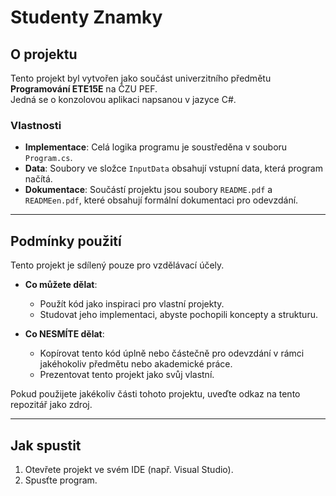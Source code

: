 # Studenty Znamky  

## O projektu  
Tento projekt byl vytvořen jako součást univerzitního předmětu **Programování ETE15E** na ČZU PEF.  
Jedná se o konzolovou aplikaci napsanou v jazyce C#.  

### Vlastnosti  
- **Implementace**: Celá logika programu je soustředěna v souboru `Program.cs`.  
- **Data**: Soubory ve složce `InputData` obsahují vstupní data, která program načítá.  
- **Dokumentace**: Součástí projektu jsou soubory `README.pdf` a `READMEen.pdf`, které obsahují formální dokumentaci pro odevzdání.  

---

## Podmínky použití  
Tento projekt je sdílený pouze pro vzdělávací účely.  

- **Co můžete dělat**:
  - Použít kód jako inspiraci pro vlastní projekty.
  - Studovat jeho implementaci, abyste pochopili koncepty a strukturu.  

- **Co NESMÍTE dělat**:
  - Kopírovat tento kód úplně nebo částečně pro odevzdání v rámci jakéhokoliv předmětu nebo akademické práce.  
  - Prezentovat tento projekt jako svůj vlastní.  

Pokud použijete jakékoliv části tohoto projektu, uveďte odkaz na tento repozitář jako zdroj.  

---

## Jak spustit  
1. Otevřete projekt ve svém IDE (např. Visual Studio).
2. Spusťte program.  
